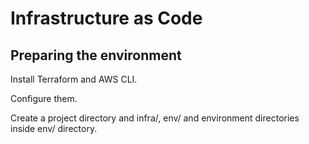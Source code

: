 # Infrastructure as Code

## Preparing the environment

Install Terraform and AWS CLI.

Configure them.

Create a project directory and infra/, env/ and environment directories inside env/ directory.

